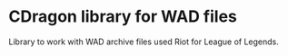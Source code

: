 # CDragon library for WAD files

Library to work with WAD archive files used Riot for League of Legends.

